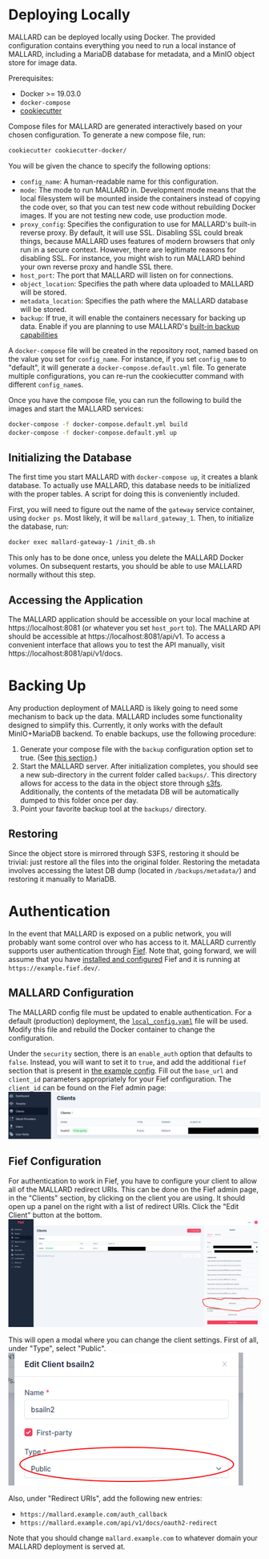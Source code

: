 # Deploying Locally

MALLARD can be deployed locally using Docker. The provided configuration
contains everything you need to run a local instance of MALLARD, including
a MariaDB database for metadata, and a MinIO object store for image data.

Prerequisites:
- Docker >= 19.03.0
- `docker-compose`
- [cookiecutter](https://cookiecutter.readthedocs.io/en/2.0.2/installation.html)

Compose files for MALLARD are generated interactively based on your chosen
configuration. To generate a new compose file, run:

```bash
cookiecutter cookiecutter-docker/
```

You will be given the chance to specify the following options:
- `config_name`: A human-readable name for this configuration.
- `mode`: The mode to run MALLARD in. Development mode means that the local
  filesystem will be mounted inside the containers instead of copying the
  code over, so that you can test new code without rebuilding Docker images.
  If you are not testing new code, use production mode.
- `proxy_config`: Specifies the configuration to use for MALLARD's built-in
  reverse proxy. By default, it will use SSL. Disabling SSL could break
  things, because MALLARD uses features of modern browsers that only run in
  a secure context. However, there are legitimate reasons for disabling SSL.
  For instance, you might wish to run MALLARD behind your own reverse proxy
  and handle SSL there.
- `host_port`: The port that MALLARD will listen on for connections.
- `object_location`: Specifies the path where data uploaded to MALLARD will
  be stored.
- `metadata_location`: Specifies the path where the MALLARD database will be
  stored.
- `backup`: If true, it will enable the containers necessary for backing up
  data. Enable if you are planning to use MALLARD's [built-in backup
  capabilities](#backing-up)

A `docker-compose` file will be created in the repository root, named based
on the value you set for `config_name`. For instance, if you set
`config_name` to "default", it will generate a `docker-compose.default.yml`
file. To generate multiple configurations, you can re-run the cookiecutter
command with different `config_name`s.

Once you have the compose file, you can run the following to build the
images and start the MALLARD services:
```bash
docker-compose -f docker-compose.default.yml build
docker-compose -f docker-compose.default.yml up
```

## Initializing the Database

The first time you start MALLARD with `docker-compose up`, it creates a blank
database. To actually use MALLARD, this database needs to be initialized with
the proper tables. A script for doing this is conveniently included.

First, you will need to figure out the name of the `gateway` service container,
using `docker ps`. Most likely, it will be `mallard_gateway_1`. Then, to initialize
the database, run:
```bash
docker exec mallard-gateway-1 /init_db.sh
```

This only has to be done once, unless you delete the MALLARD Docker volumes. On
subsequent restarts, you should be able to use MALLARD normally without this step.

## Accessing the Application

The MALLARD application should be accessible on your local machine at
https://localhost:8081 (or whatever you set `host_port` to). The MALLARD API
should be accessible at https://localhost:8081/api/v1. To access a convenient
interface that allows you to test the API manually, visit
https://localhost:8081/api/v1/docs.

# Backing Up

Any production deployment of MALLARD is likely going to need some mechanism
to back up the data. MALLARD includes some functionality designed to
simplify this. Currently, it only works with the default MinIO+MariaDB
backend. To enable backups, use the following procedure:

1. Generate your compose file with the `backup` configuration option set to
   true. (See [this section](#deploying-locally).)
1. Start the MALLARD server. After initialization completes, you should see
   a new sub-directory in the current folder called `backups/`. This
   directory allows for access to the data in the object store through
   [s3fs](https://github.com/s3fs-fuse/s3fs-fuse). Additionally, the contents of
   the metadata DB will be automatically dumped to this folder once per day.
1. Point your favorite backup tool at the `backups/` directory.

## Restoring

Since the object store is mirrored through S3FS, restoring it should be
trivial: just restore all the files into the original folder. Restoring
the metadata involves accessing the latest DB dump (located in
`/backups/metadata/`) and restoring it manually to MariaDB.

# Authentication

In the event that MALLARD is exposed on a public network, you will probably
want some control over who has access to it. MALLARD currently supports user
authentication through [Fief](https://www.fief.dev/). Note that, going forward,
we will assume that you have [installed and configured](https://docs.fief.dev/getting-started/introduction/)
Fief and it is running at `https://example.fief.dev/`.

## MALLARD Configuration

The MALLARD config file must be updated to enable authentication. For a
default (production) deployment, the [`local_config.yaml`](config/local/local_config.yaml)
file will be used. Modify this file and rebuild the Docker container to change
the configuration.

Under the `security` section, there is an `enable_auth` option that defaults to
`false`. Instead, you will want to set it to `true`, and add the additional
`fief` section that is present in [the example config](config/examples/example_config_auth.yaml).
Fill out the `base_url` and `client_id` parameters appropriately for your Fief
configuration. The `client_id` can be found on the Fief admin page:
![fief_client_id](images/fief_client_id.png)

## Fief Configuration

For authentication to work in Fief, you have to configure your client to allow
all of the MALLARD redirect URIs. This can be done on the Fief admin page,
in the "Clients" section, by clicking on the client you are using. It should
open up a panel on the right with a list of redirect URIs. Click the "Edit
Client" button at the bottom.
![fief_edit_client](images/fief_edit_client.png)

This will open a modal where you can change the client settings. First of
all, under "Type", select "Public".
![fief_client_type](images/fief_client_type.png)

Also, under "Redirect URIs", add the following new entries:
- `https://mallard.example.com/auth_callback`
- `https://mallard.example.com/api/v1/docs/oauth2-redirect`

Note that you should change `mallard.example.com` to whatever domain your
MALLARD deployment is served at.
